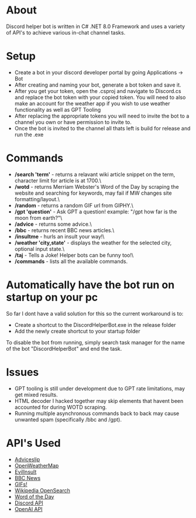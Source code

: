 # About
Discord helper bot is written in C# .NET 8.0 Framework and uses a variety of API's to achieve various in-chat channel tasks.

# Setup
- Create a bot in your discord developer portal by going Applications -> Bot
- After creating and naming your bot, generate a bot token and save it.
- After you get your token, open the .csproj and navigate to Discord.cs and replace the bot token with your copied
  token. You will need to also make an account for the weather app if you wish to use weather functionality as well as GPT Tooling
- After replacing the appropriate tokens you will need to invite the bot to a channel you own or have permission to invite to.
- Once the bot is invited to the channel all thats left is build for release and run the .exe

# Commands
- **/search 'term'** - returns a relavant wiki article snippet on the term, character limit for article is at 1700.\
- **/wotd** - returns Merriam Webster's Word of the Day by scraping the website and searching for keywords, may fail if MW changes site formatting/layout.\
- **/random** - returns a random GIF url from GIPHY.\
- **/gpt 'question'** - Ask GPT a question! example: "/gpt how far is the moon from earth?"\
- **/advice** - returns some advice.\
- **/bbc** - returns recent BBC news articles.\
- **/insultme** - hurls an insult your way!\
- **/weather 'city,state'** - displays the weather for the selected city, optional input state.\
- **/taj** - Tells a Joke! Helper bots can be funny too!\
- **/commands** - lists all the available commands.

# Automatically have the bot run on startup on your pc
 So far I dont have a valid solution for this so the current workaround is to:
 - Create a shortcut to the DiscordHelperBot.exe in the release folder
 - Add the newly create shortcut to your startup folder

To disable the bot from running, simply search task manager for the name of the bot "DiscordHelperBot" and end the task. 

# Issues
- GPT tooling is still under development due to GPT rate limitations, may get mixed results.
- HTML decoder I hacked together may skip elements that havent been accounted for during WOTD scraping.
- Running multiple asynchronous commands back to back may cause unwanted spam (specifically /bbc and /gpt).

# API's Used
- [Adviceslip](https://api.adviceslip.com)
- [OpenWeatherMap](https://api.openweathermap.org)
- [EvilInsult](https://evilinsult.com)
- [BBC News](https://bbc-api.vercel.app)
- [GIFs!](https://giphy.com)
- [Wikipedia OpenSearch](https://en.wikipedia.org)
- [Word of the Day](https://www.merriam-webster.com)
- [Discord API](https://docs.discordnet.dev/guides/introduction/intro.html)
- [OpenAI API](https://github.com/RageAgainstThePixel/OpenAI-DotNet)

